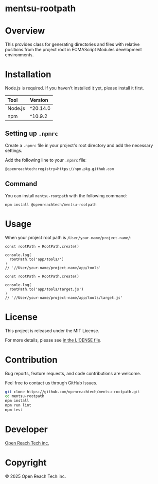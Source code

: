 # mentsu-rootpath

# Overview

This provides class for generating directories and files with relative positions from the project root in ECMAScript Modules development environments.

# Installation

Node.js is required. If you haven't installed it yet, please install it first.

| Tool | Version |
| :-- | :-- |
| Node.js | ^20.14.0 |
| npm | ^10.9.2 |

## Setting up `.npmrc`

Create a `.npmrc` file in your project's root directory and add the necessary settings.

Add the following line to your `.npmrc` file:

```
@openreachtech:registry=https://npm.pkg.github.com
```

## Command

You can install `mentsu-rootpath` with the following command:

```
npm install @openreachtech/mentsu-rootpath
```

# Usage

When your project root path is `/User/your-name/project-name/`:

```
const rootPath = RootPath.create()

console.log(
  rootPath.to('app/tools/')
)
// '//User/your-name/project-name/app/tools'
```

```
const rootPath = RootPath.create()

console.log(
  rootPath.to('app/tools/target.js')
)
// '//User/your-name/project-name/app/tools/target.js'
```

# License

This project is released under the MIT License.

For more details, please see [in the LICENSE file](./LICENSE).

# Contribution

Bug reports, feature requests, and code contributions are welcome.

Feel free to contact us through GitHub Issues.

```sh
git clone https://github.com/openreachtech/mentsu-rootpath.git
cd mentsu-rootpath
npm install
npm run lint
npm test
```

# Developer

[Open Reach Tech inc.](https://openreach.tech)

# Copyright

© 2025 Open Reach Tech inc.
